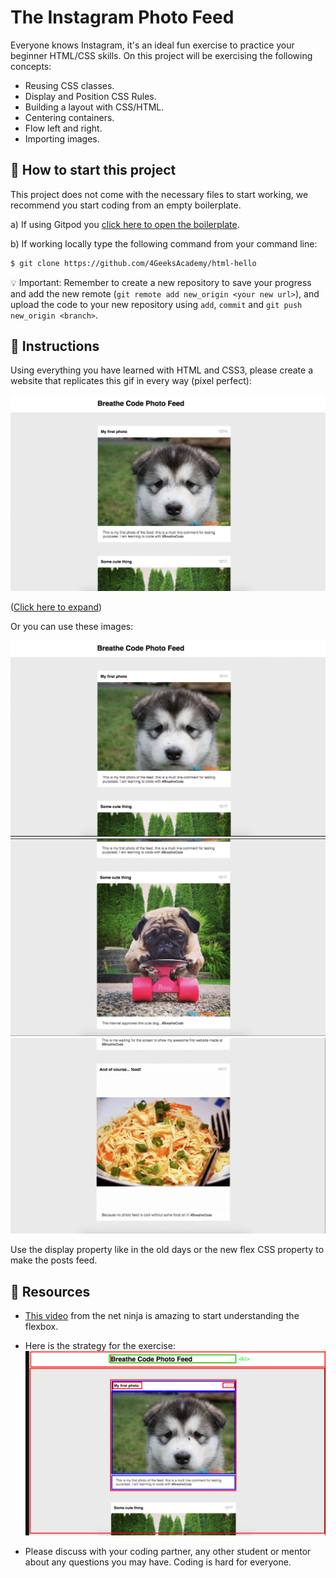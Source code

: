 <!-- hide -->
# The Instagram Photo Feed
<!-- endhide -->
Everyone knows Instagram, it's an ideal fun exercise to practice your beginner HTML/CSS skills. On this project will be exercising the following concepts:

- Reusing CSS classes.
- Display and Position CSS Rules.
- Building a layout with CSS/HTML.
- Centering containers.
- Flow left and right.
- Importing images.


## 🌱  How to start this project

This project does not come with the necessary files to start working, we recommend you start coding from an empty boilerplate.

a) If using Gitpod you [click here to open the boilerplate](https://github.com/4GeeksAcademy/html-hello).  

b) If working locally type the following command from your command line: 

```bash
$ git clone https://github.com/4GeeksAcademy/html-hello
```

💡 Important: Remember to create a new repository to save your progress and add the new remote (`git remote add new_origin <your new url>`), and upload the code to your new repository using `add`, `commit` and `git push new_origin <branch>`.




## 📝 Instructions

Using everything you have learned with HTML and CSS3, please create a website that replicates this gif in every way (pixel perfect):

<img src="https://github.com/breatheco-de/exercise-instagram-feed/blob/master/preview.gif?raw=true" /> 

([Click here to expand](https://github.com/breatheco-de/exercise-instagram-feed/blob/master/preview.gif?raw=true))

Or you can use these images:

![imagen 1 ](https://github.com/breatheco-de/exercise-instagram-feed/blob/master/inst-3.png?raw=true)
![imagen 2 ](https://github.com/breatheco-de/exercise-instagram-feed/blob/master/inst-5.png?raw=true)
![imagen 3 ](https://github.com/breatheco-de/exercise-instagram-feed/blob/master/inst-6.png?raw=true)

Use the display property like in the old days or the new flex CSS property to make the posts feed.

## 📒 Resources

- [This video](https://www.youtube.com/watch?v=Y8zMYaD1bz0) from the net ninja is amazing to start understanding the flexbox.

- Here is the strategy for the exercise: ![Instagram Photo Feed Strategy](https://github.com/breatheco-de/exercise-instagram-feed/blob/master/strategy.png?raw=true)

- Please discuss with your coding partner, any other student or mentor about any questions you may have. Coding is hard for everyone.



